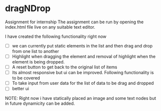 # dragNDrop
Assignment for internship
The assignment can be run by opening the index.html file live on any suitable text editor.

I have created the following functionality right now 
- [ ] we can currently put static elements in the list and then drag and drop from one list to another 
- [ ] Highlight when dragging the element and removal of highlight when the element is being dropped.
- [ ] A reset button to get back to the original list of items
- [ ] Its almost responsive but ui can be improved. 
Following functionality is to be covered
- [ ] To take input from user data for the list of data to be drag and dropped 
- [ ] better ui 

NOTE: Right now i have statically placed an image and some text nodes but in future dynamicity can be added.
